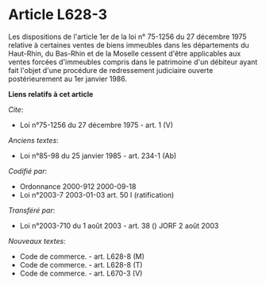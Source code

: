 # Article L628-3

Les dispositions de l'article 1er de la loi n° 75-1256 du 27 décembre 1975 relative à certaines ventes de biens immeubles
dans les départements du Haut-Rhin, du Bas-Rhin et de la Moselle cessent d'être applicables aux ventes forcées d'immeubles
compris dans le patrimoine d'un débiteur ayant fait l'objet d'une procédure de redressement judiciaire ouverte
postérieurement au 1er janvier 1986.

**Liens relatifs à cet article**

_Cite_:

  - Loi n°75-1256 du 27 décembre 1975 - art. 1 (V)

_Anciens textes_:

  - Loi n°85-98 du 25 janvier 1985 - art. 234-1 (Ab)

_Codifié par_:

  - Ordonnance 2000-912 2000-09-18
  - Loi n°2003-7 2003-01-03 art. 50 I (ratification)

_Transféré par_:

  - Loi n°2003-710 du 1 août 2003 - art. 38 () JORF 2 août 2003

_Nouveaux textes_:

  - Code de commerce. - art. L628-8 (M)
  - Code de commerce. - art. L628-8 (T)
  - Code de commerce. - art. L670-3 (V)
